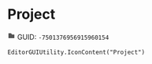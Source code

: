 # Project
![](/img/Project.png)
GUID: `-7501376956915960154`
```
EditorGUIUtility.IconContent("Project")
```
